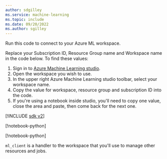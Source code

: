 ```yaml
---
author: sdgilley
ms.service: machine-learning
ms.topic: include
ms.date: 09/20/2022
ms.author: sgilley
---
```


Run this code to connect to your Azure ML workspace. 

Replace your Subscription ID, Resource Group name and Workspace name in the code below. To find these values:

1. Sign in to [Azure Machine Learning studio](https://ml.azure.com).
1. Open the workspace you wish to use.
1. In the upper right Azure Machine Learning studio toolbar, select your workspace name.
1. Copy the value for workspace, resource group and subscription ID into the code.  
1. If you're using a notebook inside studio, you'll need to copy one value, close the area and paste, then come back for the next one.

[!INCLUDE [sdk v2](./machine-learning-sdk-v2.md)]

[!notebook-python[](~/azureml-examples-main/sdk/python/resources/compute/compute.ipynb?name=subscription_id)]

[!notebook-python[](~/azureml-examples-main/sdk/python/resources/compute/compute.ipynb?name=ml_client)]

`ml_client` is a handler to the workspace that you'll use to manage other resources and jobs.